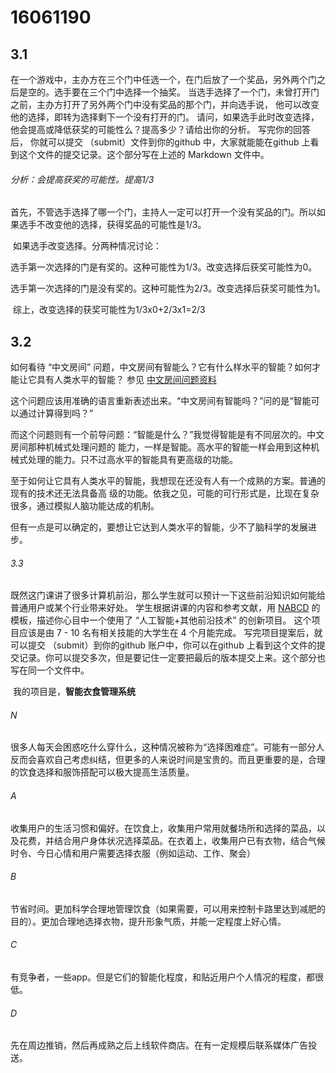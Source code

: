 # 16061190

## 3.1

 在一个游戏中，主办方在三个门中任选一个，在门后放了一个奖品，另外两个门之后是空的。选手要在三个门中选择一个抽奖。 当选手选择了一个门，未曾打开门之前，主办方打开了另外两个门中没有奖品的那个门，并向选手说， 他可以改变他的选择，即转为选择剩下一个没有打开的门。 请问，如果选手此时改变选择， 他会提高或降低获奖的可能性么？提高多少？请给出你的分析。 写完你的回答后， 你就可以提交 （submit）文件到你的github 中，大家就能能在github 上看到这个文件的提交记录。这个部分写在上述的 Markdown 文件中。

###### 	分析：会提高获奖的可能性。提高1/3

​	首先，不管选手选择了哪一个门，主持人一定可以打开一个没有奖品的门。所以如果选手不改变他的选择，获得奖品的可能性是1/3。

​	如果选手改变选择。分两种情况讨论：

​	选手第一次选择的门是有奖的。这种可能性为1/3。改变选择后获奖可能性为0。

​	选手第一次选择的门是没有奖的。这种可能性为2/3。改变选择后获奖可能性为1。

​	综上，改变选择的获奖可能性为1/3x0+2/3x1=2/3



## 3.2

 如何看待 “中文房间” 问题，中文房间有智能么？它有什么样水平的智能？如何才能让它具有人类水平的智能？ 参见 [中文房间问题资料](https://www.bing.com/search?setmkt=zh-CN&q=%E4%B8%AD%E6%96%87%E6%88%BF%E9%97%B4+%E9%97%AE%E9%A2%98)

​	这个问题应该用准确的语言重新表述出来。“中文房间有智能吗？”问的是“智能可以通过计算得到吗？”

​	而这个问题则有一个前导问题：“智能是什么？”我觉得智能是有不同层次的。中文房间那种机械式处理问题的	能力，一样是智能。高水平的智能一样会用到这种机械式处理的能力。只不过高水平的智能具有更高级的功能。

​	至于如何让它具有人类水平的智能，我想现在还没有人有一个成熟的方案。普通的现有的技术还无法具备高	级的功能。依我之见，可能的可行形式是，比现在复杂很多，通过模拟人脑功能达成的机制。

​	但有一点是可以确定的，要想让它达到人类水平的智能，少不了脑科学的发展进步。

###### 3.3

既然这门课讲了很多计算机前沿，那么学生就可以预计一下这些前沿知识如何能给普通用户或某个行业带来好处。 学生根据讲课的内容和参考文献，用 [NABCD](https://www.cnblogs.com/xinz/archive/2010/12/01/1893323.html) 的模板，描述你心目中一个使用了 “人工智能+其他前沿技术” 的创新项目。 这个项目应该是由 7 - 10 名有相关技能的大学生在 4 个月能完成。 写完项目提案后，就可以提交 （submit）到你的github 账户中，你可以在github 上看到这个文件的提交记录。你可以提交多次，但是要记住一定要把最后的版本提交上来。这个部分也写在同一个文件中。

​	我的项目是，**智能衣食管理系统**

###### 		N

​	很多人每天会困惑吃什么穿什么，这种情况被称为“选择困难症”。可能有一部分人反而会喜欢自己考虑纠结，但更多的人来说时间是宝贵的。而且更重要的是，合理的饮食选择和服饰搭配可以极大提高生活质量。

###### 		A

​	收集用户的生活习惯和偏好。在饮食上，收集用户常用就餐场所和选择的菜品，以及花费，并结合用户身体状况选择菜品。在衣着上，收集用户已有衣物，结合气候时令、今日心情和用户需要选择衣服（例如运动、工作、聚会）

###### 	B

​	节省时间。更加科学合理地管理饮食（如果需要，可以用来控制卡路里达到减肥的目的）。更加合理地选择衣物，提升形象气质，并能一定程度上好心情。

###### 		C

​	有竞争者，一些app。但是它们的智能化程度，和贴近用户个人情况的程度，都很低。

###### 	D

​	先在周边推销，然后再成熟之后上线软件商店。在有一定规模后联系媒体广告投送。

